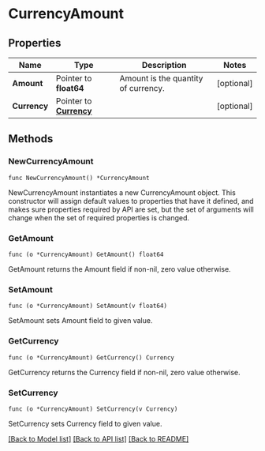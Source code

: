 # CurrencyAmount

## Properties

Name | Type | Description | Notes
------------ | ------------- | ------------- | -------------
**Amount** | Pointer to **float64** | Amount is the quantity of currency. | [optional] 
**Currency** | Pointer to [**Currency**](Currency.md) |  | [optional] 

## Methods

### NewCurrencyAmount

`func NewCurrencyAmount() *CurrencyAmount`

NewCurrencyAmount instantiates a new CurrencyAmount object.
This constructor will assign default values to properties that have it defined,
and makes sure properties required by API are set, but the set of arguments
will change when the set of required properties is changed.

### GetAmount

`func (o *CurrencyAmount) GetAmount() float64`

GetAmount returns the Amount field if non-nil, zero value otherwise.

### SetAmount

`func (o *CurrencyAmount) SetAmount(v float64)`

SetAmount sets Amount field to given value.

### GetCurrency

`func (o *CurrencyAmount) GetCurrency() Currency`

GetCurrency returns the Currency field if non-nil, zero value otherwise.

### SetCurrency

`func (o *CurrencyAmount) SetCurrency(v Currency)`

SetCurrency sets Currency field to given value.


[[Back to Model list]](../README.md#documentation-for-models) [[Back to API list]](../README.md#documentation-for-api-endpoints) [[Back to README]](../README.md)


